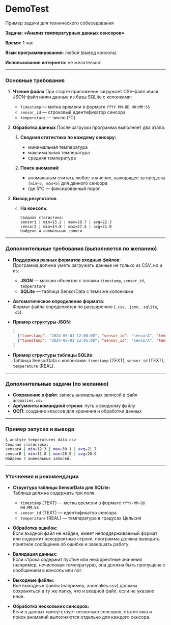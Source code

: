 # DemoTest
Пример задачи для технического собеседования

**Задача: «Анализ температурных данных сенсоров»**

**Время:** 1 час

**Язык программирования:** любой (вывод консоль)

**Использование интернета:** не желательно!

---

### Основные требования

1. **Чтение файла**
   При старте приложение загружает CSV-файл и\или JSON-файл и\или данные из базы SQLite с колонками:
   * `timestamp` — метка времени в формате `YYYY-MM-DD HH:MM:SS`
   * `sensor_id` — строковый идентификатор сенсора
   * `temperature` — число (°C)

2. **Обработка данных**
   После загрузки программа выполняет два этапа:

   1. **Сводная статистика по каждому сенсору:**
      * минимальная температура
      * максимальная температура
      * средняя температура

   2. **Поиск аномалий:**
      * аномальным считать любое значение, выходящее за пределы `[min–5, max+5]` для данного сенсора
      * где 5°C — фиксированный порог

3. **Вывод результатов**
   * **На консоль**:
     ```
     Сводная статистика:
     sensor1 | min=15.2 | max=28.7 | avg=22.3
     sensor2 | min=14.8 | max=27.5 | avg=21.9
     Найдено 4 аномальных записи.
     ```

---

### Дополнительные требования (выполняется по желанию)

* **Поддержка разных форматов входных файлов**:  
  Программа должна уметь загружать данные не только из CSV, но и из:
  - **JSON** — массив объектов с полями `timestamp`, `sensor_id`, `temperature`
  - **SQLite** — таблица SensorData с теми же колонками

* **Автоматическое определение формата**:  
  Формат файла определяется по расширению (`.csv`, `.json`, `.sqlite`, `.db`).

* **Пример структуры JSON**:
  ```json
  [
    {"timestamp": "2024-06-01 12:00:00", "sensor_id": "sensorA", "temperature": 22.5},
    {"timestamp": "2024-06-01 12:05:00", "sensor_id": "sensorA", "temperature": 23.1}
  ]
  ```

* **Пример структуры таблицы SQLite**:  
  Таблица SensorData с колонками: `timestamp` (TEXT), `sensor_id` (TEXT), `temperature` (REAL).

---

### Дополнительные задачи (по желанию)

* **Сохранение в файл**: запись аномальных записей в файл `anomalies.csv`
* **Аргументы командной строки**: путь к входному файлу
* **ООП**: создание классов для хранения и обработки данных

---

### Пример запуска и вывода

```bash
$ analyze_temperatures data.csv
Сводная статистика:
sensorA | min=12.3 | max=30.1 | avg=21.7
sensorB | min=11.8 | max=28.5 | avg=20.9
Найдено 7 аномальных записей.
```

---

### Уточнения и рекомендации

- **Структура таблицы SensorData для SQLite:**  
  Таблица должна содержать три поля:  
  - `timestamp` (TEXT) — метка времени в формате `YYYY-MM-DD HH:MM:SS`  
  - `sensor_id` (TEXT) — идентификатор сенсора  
  - `temperature` (REAL) — температура в градусах Цельсия

- **Обработка ошибок:**  
  Если входной файл не найден, имеет неподдерживаемый формат или содержит некорректные строки, программа должна выводить понятное сообщение об ошибке и завершать работу.

- **Валидация данных:**  
  Если строка содержит пустые или некорректные значения (например, нечисловая температура), она должна быть пропущена с сообщением в консоль или лог.

- **Выходные файлы:**  
  Все выходные файлы (например, anomalies.csv) должны сохраняться в ту же папку, что и входной файл, если не указано иное.

- **Обработка нескольких сенсоров:**  
  Если в данных присутствует несколько сенсоров, статистика и поиск аномалий выполняются отдельно для каждого сенсора.
